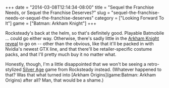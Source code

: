 +++
date = "2014-03-08T12:14:34-08:00"
title = "Sequel the Franchise Needs, or Sequel the Franchise Deserves?"
slug = "sequel-the-franchise-needs-or-sequel-the-franchise-deserves"
category = ["Looking Forward To It"]
game = ["Batman: Arkham Knight"]
+++

Rocksteady's back at the helm, so that's definitely good.  Playable Batmobile ... could go either way.  Otherwise, there's sadly little in the <a href="http://www.vg247.com/2014/03/04/batman-arkham-knight-listed-by-uk-retailer-game/">Arkham Knight reveal</a> to go on -- other than the obvious, like that it'll be packed in with Nvidia's newest GTX line, and that there'll be retailer-specific costume packs, and that I'll pretty much buy it no matter what.

Honestly, though, I'm a little disappointed that we won't be seeing a retro-stylized <a href="http://www.joystiq.com/2012/07/11/report-rocksteadys-next-batman-game-to-be-a-silver-age-based-p/">Silver Age</a> game from Rocksteady instead.  (Whatever happened to that?  Was that what turned into [Arkham Origins](game:Batman: Arkham Origins) after all?  Man, that would be a shame.)